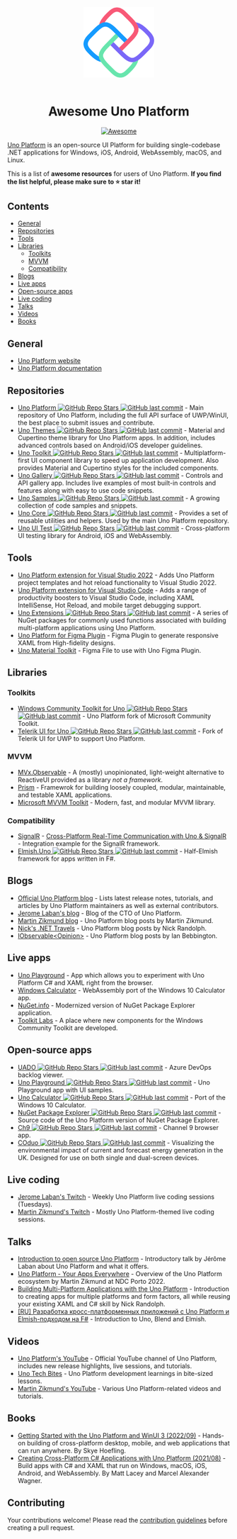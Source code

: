 <div align="center">
	<div>
		<img width="160" src="https://github.com/MartinZikmund/awesome-uno-platform/raw/main/media/logo.png" alt="Uno Platform">
	</div>
	<br>
</div>

<div align="center">

# Awesome Uno Platform


[![Awesome](https://awesome.re/badge.svg)](https://awesome.re)

</div>

[Uno Platform](https://platform.uno/) is an open-source UI Platform for building single-codebase .NET applications for Windows, iOS, Android, WebAssembly, macOS, and Linux. 

This is a list of **awesome resources** for users of Uno Platform. **If you find the list helpful, please make sure to ⭐ star it!**

## Contents

- [General](#general)
- [Repositories](#repositories)
- [Tools](#tools)
- [Libraries](#libraries)
  - [Toolkits](#toolkits)
  - [MVVM](#mvvm)
  - [Compatibility](#compatibility)
- [Blogs](#blogs)
- [Live apps](#live-apps)
- [Open-source apps](#open-source-apps)
- [Live coding](#live-coding)
- [Talks](#talks)
- [Videos](#videos)
- [Books](#books)

## General

- [Uno Platform website](https://platform.uno/platforms)
- [Uno Platform documentation](https://docs.platform.uno/)

## Repositories

- [Uno Platform ![GitHub Repo Stars](https://img.shields.io/github/stars/unoplatform/uno) ![GitHub last commit](https://img.shields.io/github/last-commit/unoplatform/uno)](https://github.com/unoplatform/uno) - Main repository of Uno Platform, including the full API surface of UWP/WinUI, the best place to submit issues and contribute.
- [Uno Themes ![GitHub Repo Stars](https://img.shields.io/github/stars/unoplatform/Uno.Themes) ![GitHub last commit](https://img.shields.io/github/last-commit/unoplatform/Uno.Themes)](https://github.com/unoplatform/Uno.Themes) - Material and Cupertino theme library for Uno Platform apps. In addition, includes advanced controls based on Android/iOS developer guidelines.
- [Uno Toolkit ![GitHub Repo Stars](https://img.shields.io/github/stars/unoplatform/uno.toolkit.ui) ![GitHub last commit](https://img.shields.io/github/last-commit/unoplatform/uno.toolkit.ui)](https://github.com/unoplatform/uno.toolkit.ui) - Multiplatform-first UI component library to speed up application development. Also provides Material and Cupertino styles for the included components.
- [Uno Gallery ![GitHub Repo Stars](https://img.shields.io/github/stars/unoplatform/Uno.Gallery) ![GitHub last commit](https://img.shields.io/github/last-commit/unoplatform/Uno.Gallery)](https://github.com/unoplatform/Uno.Gallery) - Controls and API gallery app. Includes live examples of most built-in controls and features along with easy to use code snippets.
- [Uno Samples ![GitHub Repo Stars](https://img.shields.io/github/stars/unoplatform/Uno.Samples) ![GitHub last commit](https://img.shields.io/github/last-commit/unoplatform/Uno.Samples)](https://github.com/unoplatform/Uno.Samples) - A growing collection of code samples and snippets.
- [Uno Core ![GitHub Repo Stars](https://img.shields.io/github/stars/unoplatform/Uno.Core) ![GitHub last commit](https://img.shields.io/github/last-commit/unoplatform/Uno.Core)](https://github.com/unoplatform/Uno.Core) - Provides a set of reusable utilities and helpers. Used by the main Uno Platform repository.
- [Uno UI Test ![GitHub Repo Stars](https://img.shields.io/github/stars/unoplatform/Uno.UITest) ![GitHub last commit](https://img.shields.io/github/last-commit/unoplatform/Uno.UITest)](https://github.com/unoplatform/Uno.UITest) - Cross-platform UI testing library for Android, iOS and WebAssembly.

## Tools
- [Uno Platform extension for Visual Studio 2022](https://marketplace.visualstudio.com/items?itemName=unoplatform.uno-platform-addin-2022) - Adds Uno Platform project templates and hot reload functionality to Visual Studio 2022.
- [Uno Platform extension for Visual Studio Code](https://marketplace.visualstudio.com/items?itemName=unoplatform.vscode) - Adds a range of productivity boosters to Visual Studio Code, including XAML IntelliSense, Hot Reload, and mobile target debugging support.
- [Uno Extensions ![GitHub Repo Stars](https://img.shields.io/github/stars/unoplatform/uno.extensions) ![GitHub last commit](https://img.shields.io/github/last-commit/unoplatform/uno.extensions)](https://github.com/unoplatform/uno.extensions) - A series of NuGet packages for commonly used functions associated with building multi-platform applications using Uno Platform.
- [Uno Platform for Figma Plugin](https://www.figma.com/community/plugin/1045528009520465828/Uno-Platform-(Figma-to-XAML)) - Figma Plugin to generate responsive XAML from High-fidelity designs.
- [Uno Material Toolkit](https://www.figma.com/community/file/1110792522046146058/Uno-Platform-Material-Toolkit) - Figma File to use with Uno Figma Plugin.

## Libraries

### Toolkits
- [Windows Community Toolkit for Uno ![GitHub Repo Stars](https://img.shields.io/github/stars/unoplatform/Uno.WindowsCommunityToolkit) ![GitHub last commit](https://img.shields.io/github/last-commit/unoplatform/Uno.WindowsCommunityToolkit)](https://github.com/unoplatform/Uno.WindowsCommunityToolkit) - Uno Platform fork of Microsoft Community Toolkit.
- [Telerik UI for Uno ![GitHub Repo Stars](https://img.shields.io/github/stars/unoplatform/Uno.Telerik.UI-For-UWP) ![GitHub last commit](https://img.shields.io/github/last-commit/unoplatform/Uno.Telerik.UI-For-UWP)](https://github.com/unoplatform/Uno.Telerik.UI-For-UWP) - Fork of Telerik UI for UWP to support Uno Platform.

### MVVM
- [MVx.Observable](https://www.nuget.org/packages/MVx.Observable/) - A (mostly) unopinionated, light-weight alternative to ReactiveUI provided as a library _not a framework_.
- [Prism](https://prismlibrary.com/) - Framewrok for building loosely coupled, modular, maintainable, and testable XAML applications.
- [Microsoft MVVM Toolkit](https://docs.microsoft.com/en-us/windows/communitytoolkit/mvvm/introduction) - Modern, fast, and modular MVVM library.

### Compatibility
- [SignalR](https://docs.microsoft.com/en-us/aspnet/signalr/overview/getting-started/introduction-to-signalr) - [Cross-Platform Real-Time Communication with Uno & SignalR](https://ian.bebbs.co.uk/posts/UnoChat) - Integration example for the SignalR framework.
- [Elmish.Uno ![GitHub Repo Stars](https://img.shields.io/github/stars/xperiandri/Elmish.Uno) ![GitHub last commit](https://img.shields.io/github/last-commit/xperiandri/Elmish.Uno)](https://github.com/xperiandri/Elmish.Uno) - Half-Elmish framework for apps written in F#.

## Blogs
- [Official Uno Platform blog](https://platform.uno/blog/) - Lists latest release notes, tutorials, and articles by Uno Platform maintainers as well as external contributors.
- [Jerome Laban's blog](https://jaylee.org/) - Blog of the CTO of Uno Platform.
- [Martin Zikmund blog](https://blog.mzikmund.com/category/development/uno-platform/) - Uno Platform blog posts by Martin Zikmund.
- [Nick's .NET Travels](https://nicksnettravels.builttoroam.com/tag/uno/) - Uno Platform blog posts by Nick Randolph.
- [IObservable\<Opinion\>](https://ian.bebbs.co.uk/tags/uno-platform) - Uno Platform blog posts by Ian Bebbington.

## Live apps

- [Uno Playground](https://playground.platform.uno) - App which allows you to experiment with Uno Platform C# and XAML right from the browser.
- [Windows Calculator](https://calculator.platform.uno/) - WebAssembly port of the Windows 10 Calculator app.
- [NuGet.info](https://nuget.info/) - Modernized version of NuGet Package Explorer application.
- [Toolkit Labs](https://toolkitlabs.dev/) - A place where new components for the Windows Community Toolkit are developed.

## Open-source apps
- [UADO ![GitHub Repo Stars](https://img.shields.io/github/stars/unoplatform/uado) ![GitHub last commit](https://img.shields.io/github/last-commit/unoplatform/uado)](https://github.com/unoplatform/uado) - Azure DevOps backlog viewer.
- [Uno Playground ![GitHub Repo Stars](https://img.shields.io/github/stars/unoplatform/Uno.Playground) ![GitHub last commit](https://img.shields.io/github/last-commit/unoplatform/Uno.Playground)](https://github.com/unoplatform/Uno.Playground) - Uno Playground app with UI samples.
- [Uno Calculator ![GitHub Repo Stars](https://img.shields.io/github/stars/unoplatform/calculator) ![GitHub last commit](https://img.shields.io/github/last-commit/unoplatform/calculator)](https://github.com/unoplatform/calculator) - Port of the Windows 10 Calculator.
- [NuGet Package Explorer ![GitHub Repo Stars](https://img.shields.io/github/stars/NuGetPackageExplorer/NuGetPackageExplorer) ![GitHub last commit](https://img.shields.io/github/last-commit/NuGetPackageExplorer/NuGetPackageExplorer)](https://github.com/NuGetPackageExplorer/NuGetPackageExplorer/tree/main/Uno) - Source code of the Uno Platform version of NuGet Package Explorer.
- [Ch9 ![GitHub Repo Stars](https://img.shields.io/github/stars/unoplatform/Uno.Ch9) ![GitHub last commit](https://img.shields.io/github/last-commit/unoplatform/Uno.Ch9)](https://github.com/unoplatform/Uno.Ch9) - Channel 9 browser app.
- [COduo ![GitHub Repo Stars](https://img.shields.io/github/stars/ibebbs/CODuo) ![GitHub last commit](https://img.shields.io/github/last-commit/ibebbs/CODuo)](https://github.com/ibebbs/CODuo) - Visualizing the environmental impact of current and forecast energy generation in the UK. Designed for use on both single and dual-screen devices.

## Live coding

- [Jerome Laban's Twitch](https://www.twitch.tv/jeromelaban) - Weekly Uno Platform live coding sessions (Tuesdays).
- [Martin Zikmund's Twitch](https://www.twitch.tv/martinzikmund) - Mostly Uno Platform-themed live coding sessions.

## Talks

- [Introduction to open source Uno Platform](https://youtu.be/vRzTr8XYau0) - Introductory talk by Jérôme Laban about Uno Platform and what it offers.
- [Uno Platform - Your Apps Everywhere](https://youtu.be/dX69x-D6COI) - Overview of the Uno Platform ecosystem by Martin Zikmund at NDC Porto 2022.
- [Building Multi-Platform Applications with the Uno Platform](https://youtu.be/0zvzfCGO0gI) - Introduction to creating apps for multiple platforms and form factors, all while reusing your existing XAML and C# skill by Nick Randolph.
- [[RU] Разработка кросс-платформенных приложений с Uno Platform и Elmish-подходом на F#](https://www.youtube.com/watch?v=ApNGATu9RSo) - Introduction to Uno, Blend and Elmish.

## Videos

- [Uno Platform's YouTube](https://www.youtube.com/@unoplatform) - Official YouTube channel of Uno Platform, includes new release highlights, live sessions, and tutorials.
- [Uno Tech Bites](https://www.youtube.com/playlist?list=PLl_OlDcUya9rP_fDcFrHWV3DuP7KhQKRA) - Uno Platform development learnings in bite-sized lessons.
- [Martin Zikmund's YouTube](https://www.youtube.com/@mzikmund) - Various Uno Platform-related videos and tutorials.

## Books

- [Getting Started with the Uno Platform and WinUI 3 (2022/09)](https://link.springer.com/book/10.1007/978-1-4842-8248-9) - Hands-on building of cross-platform desktop, mobile, and web applications that can run anywhere.  By Skye Hoefling.
- [Creating Cross-Platform C# Applications with Uno Platform (2021/08)](https://www.packtpub.com/product/creating-cross-platform-c-applications-with-uno-platform/9781801078498) - Build apps with C# and XAML that run on Windows, macOS, iOS, Android, and WebAssembly.  By Matt Lacey and Marcel Alexander Wagner.

## Contributing

Your contributions welcome! Please read the [contribution guidelines](contributing.md) before creating a pull request.
